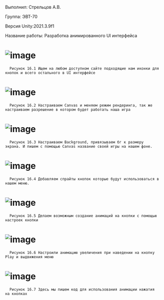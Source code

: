 Выполнил: Стрельцов А.В.

Группа: ЭВТ-70

Версия Unity:2021.3.9f1

Название работы: Разработка анимированного UI интерфейса

# ![image](https://user-images.githubusercontent.com/119409903/205110265-7d03a996-19ca-4c55-ba45-de5b7e091bf8.png)
      Рисунок 16.1 Ищем на любом доступном сайте подходящие нам иконки для кнопок и всего остального в UI интерфейсе

# ![image](https://user-images.githubusercontent.com/119409903/205110331-e8a4d6b4-8f31-4d80-8495-afa46ab58bce.png)
      Рисунок 16.2 Настраиваем Canvas и меняем режим рендеринга, так же настраиваем разрешение в котором будет работать наша игра
 
# ![image](https://user-images.githubusercontent.com/119409903/205110383-2486d877-b7d0-43c6-92d5-e490f44a30f7.png)
      Рисунок 16.3 Настраиваем Background, привязываем бг к размеру экрана. И пишем с помощью Canvas название своей игры на нашем фоне.

# ![image](https://user-images.githubusercontent.com/119409903/205143902-76919643-d481-48a8-a58e-2c1abc026909.png)
      Рисунок 16.4 Добавляем спрайты кнопок которые будут использоваться в нашем меню.
 
# ![image](https://user-images.githubusercontent.com/119409903/205144125-5badb51f-01f3-49c9-8491-fda370463070.png)
      Рисунок 16.5 Делаем возможным создание анимаций на кнопки с помощью настроек кнопки

# ![image](https://user-images.githubusercontent.com/119409903/205110869-20cc2718-127d-4b01-8bca-4c48f3c209d9.png)
      Рисунок 16.6 Настроили анимацию увеличения при наведении на кнопку Play и выдвижения меню

# ![image](https://user-images.githubusercontent.com/119409903/205110894-c27e7d18-62bb-47fe-86af-9f832b512f09.png)
      Рисунок 16.7 Здесь мы пишем код для использования анимации нажатия на кнопках


